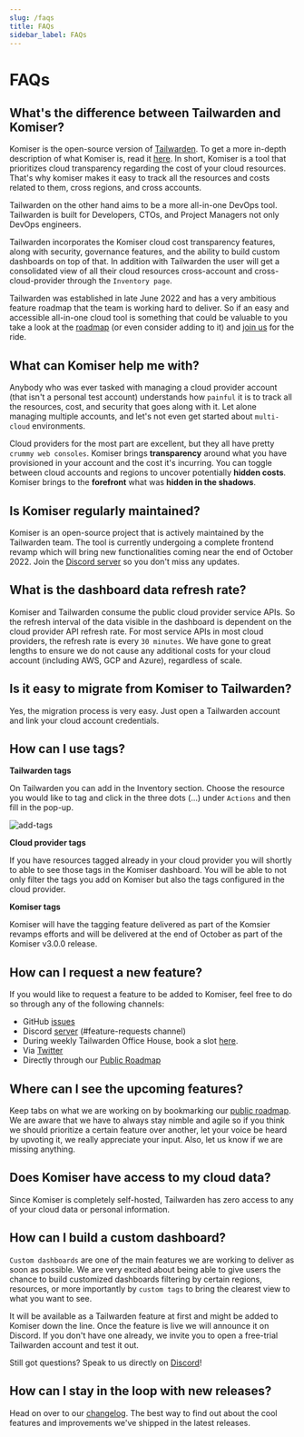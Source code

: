 ```yaml
---
slug: /faqs
title: FAQs
sidebar_label: FAQs
---
```


# FAQs

## What's the difference between Tailwarden and Komiser?

Komiser is the open-source version of [Tailwarden](https://www.tailwarden.com/). To get a more in-depth description of what Komiser is, read it [here](/docs/Introduction/what-is-komiser.md). In short, Komiser is a tool that prioritizes cloud transparency regarding the cost of your cloud resources. That's why komiser makes it easy to track all the resources and costs related to them, cross regions, and cross accounts.

Tailwarden on the other hand aims to be a more all-in-one DevOps tool. Tailwarden is built for Developers, CTOs, and Project Managers not only DevOps engineers.

Tailwarden incorporates the Komiser cloud cost transparency features, along with security, governance features, and the ability to build custom dashboards on top of that. In addition with Tailwarden the user will get a consolidated view of all their cloud resources cross-account and cross-cloud-provider through the `Inventory page`.

Tailwarden was established in late June 2022 and has a very ambitious feature roadmap that the team is working hard to deliver. So if an easy and accessible all-in-one cloud tool is something that could be valuable to you take a look at the [roadmap](https://tailwarden.canny.io/) (or even consider adding to it) and [join us](https://discord.tailwarden.com) for the ride.

## What can Komiser help me with?

Anybody who was ever tasked with managing a cloud provider account (that isn't a personal test account) understands how `painful` it is to track all the resources, cost, and security that goes along with it. Let alone managing multiple accounts, and let's not even get started about `multi-cloud` environments.

Cloud providers for the most part are excellent, but they all have pretty `crummy web consoles`. Komiser brings **transparency** around what you have provisioned in your account and the cost it's incurring. You can toggle between cloud accounts and regions to uncover potentially **hidden costs**. Komiser brings to the **forefront** what was **hidden in the shadows**.

## Is Komiser regularly maintained?

Komiser is an open-source project that is actively maintained by the Tailwarden team. The tool is currently undergoing a complete frontend revamp which will bring new functionalities coming near the end of October 2022. Join the [Discord server](https://discord.tailwarden.com) so you don't miss any updates.

## What is the dashboard data refresh rate?

Komiser and Tailwarden consume the public cloud provider service APIs. So the refresh interval of the data visible in the dashboard is dependent on the cloud provider API refresh rate. For most service APIs in most cloud providers, the refresh rate is every `30 minutes`. We have gone to great lengths to ensure we do not cause any additional costs for your cloud account (including AWS, GCP and Azure), regardless of scale.

## Is it easy to migrate from Komiser to Tailwarden?

Yes, the migration process is very easy. Just open a Tailwarden account and link your cloud account credentials.

## How can I use tags?

**Tailwarden tags**

On Tailwarden you can add in the Inventory section. Choose the resource you would like to tag and click in the three dots (...) under `Actions` and then fill in the pop-up.

![add-tags](/img/add-tags.png)

**Cloud provider tags**

If you have resources tagged already in your cloud provider you will shortly to able to see those tags in the Komiser dashboard. You will be able to not only filter the tags you add on Komiser but also the tags configured in the cloud provider.

**Komiser tags**

Komiser will have the tagging feature delivered as part of the Komsier revamps efforts and will be delivered at the end of October as part of the Komiser v3.0.0 release.

## How can I request a new feature?

If you would like to request a feature to be added to Komiser, feel free to do so through any of the following channels:

- GitHub [issues](https://github.com/tailwarden/komiser/issues)
- Discord [server](https://discord.tailwarden.com) (#feature-requests channel)
- During weekly Tailwarden Office House, book a slot [here](https://calendly.com/jake-tailwarden).
- Via [Twitter](https://twitter.com/tailwarden)
- Directly through our [Public Roadmap](https://roadmap.tailwarden.com/komiser)

## Where can I see the upcoming features?

Keep tabs on what we are working on by bookmarking our [public roadmap](https://tailwarden.canny.io/). We are aware that we have to always stay nimble and agile so if you think we should prioritize a certain feature over another, let your voice be heard by upvoting it, we really appreciate your input. Also, let us know if we are missing anything.

## Does Komiser have access to my cloud data?

Since Komiser is completely self-hosted, Tailwarden has zero access to any of your cloud data or personal information.

## How can I build a custom dashboard?

`Custom dashboards` are one of the main features we are working to deliver as soon as possible. We are very excited about being able to give users the chance to build customized dashboards filtering by certain regions, resources, or more importantly by `custom tags` to bring the clearest view to what you want to see.

It will be available as a Tailwarden feature at first and might be added to Komiser down the line. Once the feature is live we will announce it on Discord. If you don't have one already, we invite you to open a free-trial Tailwarden account and test it out.

Still got questions? Speak to us directly on [Discord](https://discord.tailwarden.com)!

## How can I stay in the loop with new releases?

Head on over to our [changelog](https://www.tailwarden.com/changelog). The best way to find out about the cool features and improvements we've shipped in the latest releases.
